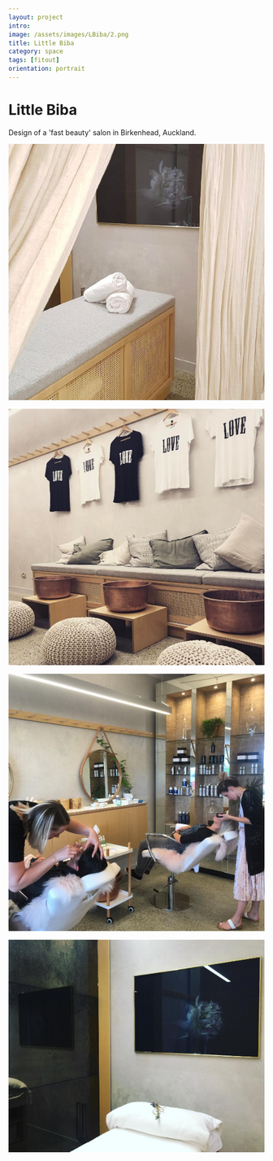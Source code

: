 ```yaml
---
layout: project
intro: 
image: /assets/images/LBiba/2.png
title: Little Biba
category: space
tags: [fitout]
orientation: portrait
---
```


# Little Biba

Design of a 'fast beauty' salon in Birkenhead, Auckland. 

![](/assets/images/LBiba/2.png)

![](/assets/images/LBiba/3.png)

![](/assets/images/LBiba/6.png)

![](/assets/images/LBiba/7.png)



